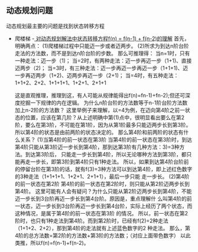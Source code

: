 
## 动态规划问题

动态规划最主要的问题是找到状态转移方程


* 爬楼梯 -[ 对动态规划解法中状态转移方程f(n) = f(n-1) + f(n-2)的理解](https://blog.csdn.net/fengzheng1232/article/details/127628014)
    首先，明确两点：
    (1)爬楼梯过程中只能迈一步或者迈两步。
    (2)所求为到达n阶台阶走法的方法数，而不是到达n阶台阶的步数。
    那么可推理得：
    当n=1时，只有一种走法：迈一步（1)；
    当=2时，有两种走法：迈一步再迈一步（1+1)、直接迈两步（2)；
    当=3时，有三种走法：迈一步再迈一步再迈一步（1+1+1)、迈一步再迈两步（1+2)、迈两步再迈一步（2+1)；
    当=4时，有五种走法：1+1+2、2+2、1+1+1+1、1+2+1、2+1+1

    这是直观推理，推理到这，有人可能从规律能得出f(n)=fn-1)+fn-2);但还可深度挖掘一下规律的内在逻辑。
    为什么n阶台阶的方法数等于n-1阶台阶方法数加上n-2阶的方法数？
    这里举例子来理解，以=4为例，在迈向第4阶之前一状态的位置，应该在第几阶？从上述明确中第(1)点中，很明显看出要么在第2
    阶，要么在第3阶，不可能在第1阶，因为从第1阶最多只能迈两步长到第3阶。所以第4阶的状态是由前两阶的状态决定的。
    那么第4阶和前两阶的状态有什么关系？
    (1)当第4阶的前一状态在第3阶
    当第4阶的前一状态在第3阶时，到达第4阶只能从第3阶迈一步长到第4阶，那到达第3阶有几种方法：3)=3种方法。到达第3阶后，
    只能走一步长到第4阶，所以无论哪种方法到第3阶，都只能再走一步长，即第3阶到第4阶只有1种走法。
    所以，如果到达第4阶台阶前的停留台阶在第3阶的话，就有f(3)=3种方法可以到达第4阶，即上述红色数字的3种走法（1+1+1+1、1+2+1、2+1+1），最后一步只能
    走一步长。
    (2)第4阶的前一状态在第2阶
    第4阶的前一状态在第2阶时，则只能从第2阶迈两步长到第4阶。
    这里可能有人会有疑问？为什么只能从第2阶迈两步长到第4阶，不能迈一步长到3台阶再迈一步长到第4台阶。原因是，重点理解什
    么叫第4阶的前一状态，迈一步长到3台阶再迈一步长到第4台阶，实际上经历了两个状态，而这种情况，是属于第4阶的前一状态在第3阶
    的情况。
    所以，前一状态在第2阶时，也只有1种走法到第4阶。而到第2阶时，已经有f(2)=2种走法（1+1+2、2+2），那到第4阶的走法就有上述蓝色数字的2
    种走法。
    那么，第4阶的总方法数=第2阶的方法数+第3阶的方法数；（对应上面带色数字）
    以此类推，所以f(n)=f(n-1)+f(n-2)。

    